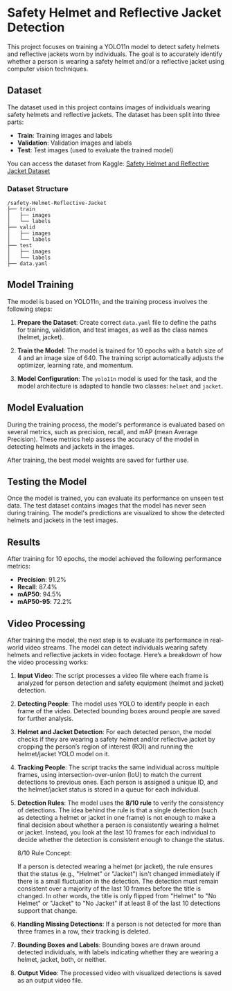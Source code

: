# Safety Helmet and Reflective Jacket Detection

This project focuses on training a YOLO11n model to detect safety helmets and reflective jackets worn by individuals. The goal is to accurately identify whether a person is wearing a safety helmet and/or a reflective jacket using computer vision techniques.

## Dataset

The dataset used in this project contains images of individuals wearing safety helmets and reflective jackets. The dataset has been split into three parts:

- **Train**: Training images and labels
- **Validation**: Validation images and labels
- **Test**: Test images (used to evaluate the trained model)

You can access the dataset from Kaggle:
[Safety Helmet and Reflective Jacket Dataset]([[https://www.kaggle.com/datasets/xxxxx](https://www.kaggle.com/datasets/niravnaik/safety-helmet-and-reflective-jacket)](https://www.kaggle.com/datasets/niravnaik/safety-helmet-and-reflective-jacket))

### Dataset Structure

```text
/safety-Helmet-Reflective-Jacket
├── train
│   ├── images
│   └── labels
├── valid
│   ├── images
│   └── labels
├── test
│   ├── images
│   └── labels
├── data.yaml
```

## Model Training

The model is based on YOLO11n, and the training process involves the following steps:

1. **Prepare the Dataset**: Create correct `data.yaml` file to define the paths for training, validation, and test images, as well as the class names (helmet, jacket).

2. **Train the Model**: The model is trained for 10 epochs with a batch size of 4 and an image size of 640. The training script automatically adjusts the optimizer, learning rate, and momentum.

3. **Model Configuration**: The `yolo11n` model is used for the task, and the model architecture is adapted to handle two classes: `helmet` and `jacket`.

## Model Evaluation

During the training process, the model's performance is evaluated based on several metrics, such as precision, recall, and mAP (mean Average Precision). These metrics help assess the accuracy of the model in detecting helmets and jackets in the images.

After training, the best model weights are saved for further use.

## Testing the Model

Once the model is trained, you can evaluate its performance on unseen test data. The test dataset contains images that the model has never seen during training. The model's predictions are visualized to show the detected helmets and jackets in the test images.

## Results

After training for 10 epochs, the model achieved the following performance metrics:

- **Precision**: 91.2%
- **Recall**: 87.4%
- **mAP50**: 94.5%
- **mAP50-95**: 72.2%

## Video Processing

After training the model, the next step is to evaluate its performance in real-world video streams. The model can detect individuals wearing safety helmets and reflective jackets in video footage. Here’s a breakdown of how the video processing works:

1. **Input Video**: The script processes a video file where each frame is analyzed for person detection and safety equipment (helmet and jacket) detection.

2. **Detecting People**: The model uses YOLO to identify people in each frame of the video. Detected bounding boxes around people are saved for further analysis.

3. **Helmet and Jacket Detection**: For each detected person, the model checks if they are wearing a safety helmet and/or reflective jacket by cropping the person’s region of interest (ROI) and running the helmet/jacket YOLO model on it.

4. **Tracking People**: The script tracks the same individual across multiple frames, using intersection-over-union (IoU) to match the current detections to previous ones. Each person is assigned a unique ID, and the helmet/jacket status is stored in a queue for each individual.

5. **Detection Rules**: The model uses the **8/10 rule** to verify the consistency of detections. The idea behind the rule is that a single detection (such as detecting a helmet or jacket in one frame) is not enough to make a final decision about whether a person is consistently wearing a helmet or jacket. Instead, you look at the last 10 frames for each individual to decide whether the detection is consistent enough to change the status.

    8/10 Rule Concept:
   
    If a person is detected wearing a helmet (or jacket), the rule ensures that the status (e.g., "Helmet" or "Jacket") isn't changed immediately if there is a small      fluctuation in the detection. The detection must remain consistent over a majority of the last 10 frames before the title is changed. In other words, the title        is only flipped from "Helmet" to "No Helmet" or "Jacket" to "No Jacket" if at least 8 of the last 10 detections support that change.

7. **Handling Missing Detections**: If a person is not detected for more than three frames in a row, their tracking is deleted.

8. **Bounding Boxes and Labels**: Bounding boxes are drawn around detected individuals, with labels indicating whether they are wearing a helmet, jacket, both, or neither.

9. **Output Video**: The processed video with visualized detections is saved as an output video file.
